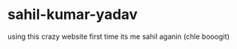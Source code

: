 # sahil-kumar-yadav
using this crazy website first time 
its me sahil aganin 
(chle booogit)

<p> </p>